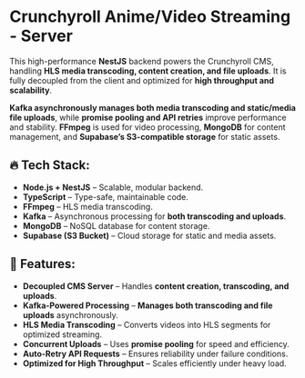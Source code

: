 # Crunchyroll Anime/Video Streaming - Server

This high-performance **NestJS** backend powers the Crunchyroll CMS, handling **HLS media transcoding, content creation, and file uploads**. It is fully decoupled from the client and optimized for **high throughput and scalability**.

**Kafka asynchronously manages both media transcoding and static/media file uploads**, while **promise pooling and API retries** improve performance and stability. **FFmpeg** is used for video processing, **MongoDB** for content management, and **Supabase’s S3-compatible storage** for static assets.

## 🔥 Tech Stack:
- **Node.js + NestJS** – Scalable, modular backend.
- **TypeScript** – Type-safe, maintainable code.
- **FFmpeg** – HLS media transcoding.
- **Kafka** – Asynchronous processing for **both transcoding and uploads**.
- **MongoDB** – NoSQL database for content storage.
- **Supabase (S3 Bucket)** – Cloud storage for static and media assets.

## 🚀 Features:
- **Decoupled CMS Server** – Handles **content creation, transcoding, and uploads**.
- **Kafka-Powered Processing** – **Manages both transcoding and file uploads** asynchronously.
- **HLS Media Transcoding** – Converts videos into HLS segments for optimized streaming.
- **Concurrent Uploads** – Uses **promise pooling** for speed and efficiency.
- **Auto-Retry API Requests** – Ensures reliability under failure conditions.
- **Optimized for High Throughput** – Scales efficiently under heavy load.
